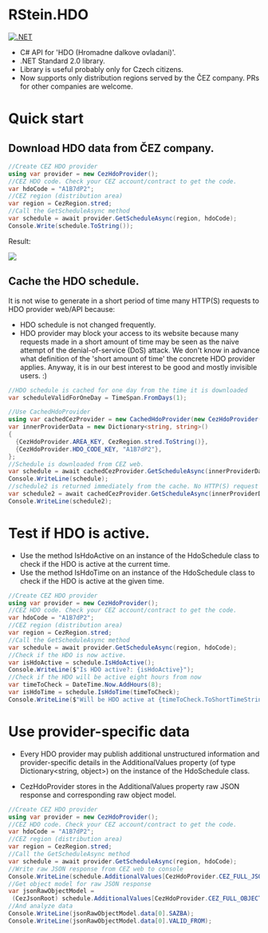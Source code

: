 # RStein.HDO
[![.NET](https://github.com/renestein/RStein.HDO/actions/workflows/dotnet.yml/badge.svg)](https://github.com/renestein/RStein.HDO/actions/workflows/dotnet.yml)

- C# API for 'HDO (Hromadne dalkove ovladani)'.
- .NET Standard 2.0 library. 
- Library is useful probably only for Czech citizens.
- Now supports only distribution regions served by the ČEZ company. PRs for other companies are welcome.

 # **Quick start**
 ## **Download HDO data from ČEZ company.**
``` C#
//Create CEZ HDO provider
using var provider = new CezHdoProvider();
//CEZ HDO code. Check your CEZ account/contract to get the code.
var hdoCode = "A1B7dP2";
//CEZ region (distribution area)
var region = CezRegion.stred;
//Call the GetScheduleAsync method
var schedule = await provider.GetScheduleAsync(region, hdoCode);
Console.Write(schedule.ToString());
```
Result:

![](https://snipboard.io/GuwQXY.jpg)

 ## **Cache the HDO schedule.**
 It is not wise to generate in a short period of time many HTTP(S) requests to HDO provider web/API because: 
 - HDO schedule is not changed frequently.
 - HDO provider may block your access to its website because many requests made in a short amount of time may be seen as the naive attempt of the denial-of-service (DoS) attack. We don't know in advance what definition of the 'short amount of time' the concrete HDO provider applies. Anyway, it is in our best interest to be good and mostly invisible users. :)
 ``` C#
//HDO schedule is cached for one day from the time it is downloaded
 var scheduleValidForOneDay = TimeSpan.FromDays(1);
 
 //Use CachedHdoProvider
 using var cachedCezProvider = new CachedHdoProvider(new CezHdoProvider(), scheduleValidForOneDay);
 var innerProviderData = new Dictionary<string, string>()
 {
   {CezHdoProvider.AREA_KEY, CezRegion.stred.ToString()},
   {CezHdoProvider.HDO_CODE_KEY, "A1B7dP2"},
 };
 //Schedule is downloaded from CEZ web.
 var schedule = await cachedCezProvider.GetScheduleAsync(innerProviderData);
 Console.WriteLine(schedule);
 //schedule2 is returned immediately from the cache. No HTTP(S) request is made.
 var schedule2 = await cachedCezProvider.GetScheduleAsync(innerProviderData);
 Console.WriteLine(schedule2);
 ```
 # **Test if HDO is active.**
- Use the method IsHdoActive on an instance of the HdoSchedule class to check if the HDO is active at the current time.
- Use the method IsHdoTime on an instance of the HdoSchedule class to check if the HDO is active at the given time.
 
``` C#
//Create CEZ HDO provider
using var provider = new CezHdoProvider();
//CEZ HDO code. Check your CEZ account/contract to get the code.
var hdoCode = "A1B7dP2";
//CEZ region (distribution area)
var region = CezRegion.stred;
//Call the GetScheduleAsync method
var schedule = await provider.GetScheduleAsync(region, hdoCode);
//Check if the HDO is now active.
var isHdoActive = schedule.IsHdoActive();
Console.WriteLine($"Is HDO active?: {isHdoActive}");
//Check if the HDO will be active eight hours from now
var timeToCheck = DateTime.Now.AddHours(8);
var isHdoTime = schedule.IsHdoTime(timeToCheck);
Console.WriteLine($"Will be HDO active at {timeToCheck.ToShortTimeString()}? : {isHdoTime}";
 ```
# **Use provider-specific data**
- Every HDO provider may publish additional unstructured information and provider-specific details in the AdditionalValues property (of type Dictionary<string, object>) on the instance of the HdoSchedule class.

- CezHdoProvider stores in the AdditionalValues property raw JSON response and corresponding raw object model.
 ``` C#
//Create CEZ HDO provider
using var provider = new CezHdoProvider();
//CEZ HDO code. Check your CEZ account/contract to get the code.
var hdoCode = "A1B7dP2";
//CEZ region (distribution area)
var region = CezRegion.stred;
//Call the GetScheduleAsync method
var schedule = await provider.GetScheduleAsync(region, hdoCode);
//Write raw JSON response from CEZ web to console
Console.WriteLine(schedule.AdditionalValues[CezHdoProvider.CEZ_FULL_JSON_RESPONSE_KEY]);
//Get object model for raw JSON response
var jsonRawObjectModel =
  (CezJsonRoot) schedule.AdditionalValues[CezHdoProvider.CEZ_FULL_OBJECT_MODEL_EQUIVALENT_TO_JSON_KEY];
//And analyze data
Console.WriteLine(jsonRawObjectModel.data[0].SAZBA);
Console.WriteLine(jsonRawObjectModel.data[0].VALID_FROM);
```


